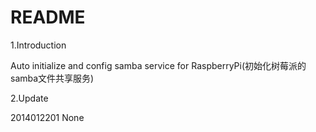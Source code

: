 README  
=======================================  
1.Introduction  

Auto initialize and config samba service for RaspberryPi(初始化树莓派的samba文件共享服务)  

2.Update  

2014012201 None  

